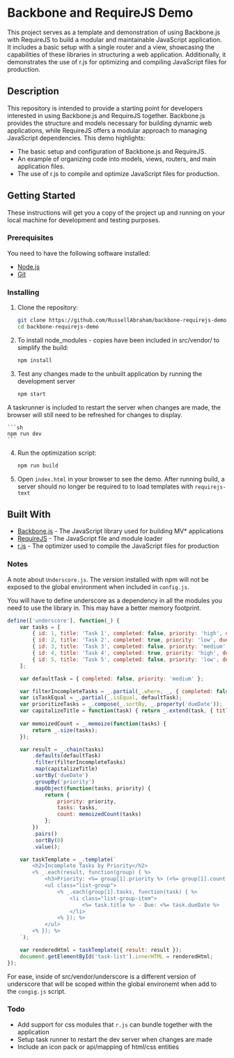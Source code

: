 # Backbone and RequireJS Demo

This project serves as a template and demonstration of using Backbone.js with RequireJS to build a modular and maintainable JavaScript application. It includes a basic setup with a single router and a view, showcasing the capabilities of these libraries in structuring a web application. Additionally, it demonstrates the use of r.js for optimizing and compiling JavaScript files for production.

## Description

This repository is intended to provide a starting point for developers interested in using Backbone.js and RequireJS together. Backbone.js provides the structure and models necessary for building dynamic web applications, while RequireJS offers a modular approach to managing JavaScript dependencies. This demo highlights:

- The basic setup and configuration of Backbone.js and RequireJS.
- An example of organizing code into models, views, routers, and main application files.
- The use of r.js to compile and optimize JavaScript files for production.

## Getting Started

These instructions will get you a copy of the project up and running on your local machine for development and testing purposes.

### Prerequisites

You need to have the following software installed:

- [Node.js](https://nodejs.org/)
- [Git](https://git-scm.com/)

### Installing

1. Clone the repository:

    ```sh
    git clone https://github.com/RussellAbraham/backbone-requirejs-demo.git
    cd backbone-requirejs-demo
    ```

2. To install node_modules - copies have been included in src/vendor/ to simplify the build:

    ```sh
    npm install
    ```

3. Test any changes made to the unbuilt application by running the development server

    ```sh
    npm start
    ```
A taskrunner is included to restart the server when changes are made, the browser will still need to be refreshed for changes to display.

    ```sh
    npm run dev
    ```

4. Run the optimization script:

    ```sh
    npm run build
    ```

5. Open `index.html` in your browser to see the demo. After running build, a server should no longer be required to to load templates with `requirejs-text`

## Built With

- [Backbone.js](https://backbonejs.org/) - The JavaScript library used for building MV* applications
- [RequireJS](https://requirejs.org/) - The JavaScript file and module loader
- [r.js](https://requirejs.org/docs/optimization.html) - The optimizer used to compile the JavaScript files for production

### Notes

A note about `Underscore.js`. The version installed with npm will not be exposed to the global environment when included in `config.js`. 

You will have to define underscore as a dependency in all the modules you need to use the library in. This may have a better memory footprint. 

```javascript
define(['underscore'], function(_) {
    var tasks = [
        { id: 1, title: 'Task 1', completed: false, priority: 'high', dueDate: '2024-06-25' },
        { id: 2, title: 'Task 2', completed: true, priority: 'low', dueDate: '2024-06-20' },
        { id: 3, title: 'Task 3', completed: false, priority: 'medium', dueDate: '2024-06-22' },
        { id: 4, title: 'Task 4', completed: true, priority: 'high', dueDate: '2024-06-21' },
        { id: 5, title: 'Task 5', completed: false, priority: 'low', dueDate: '2024-06-23' }
    ];

    var defaultTask = { completed: false, priority: 'medium' };

    var filterIncompleteTasks = _.partial(_.where, _, { completed: false });
    var isTaskEqual = _.partial(_.isEqual, defaultTask);
    var prioritizeTasks = _.compose(_.sortBy, _.property('dueDate'));
    var capitalizeTitle = function(task) { return _.extend(task, { title: task.title.toUpperCase() }); };
    
    var memoizedCount = _.memoize(function(tasks) {
        return _.size(tasks);
    });

    var result = _.chain(tasks)
        .defaults(defaultTask)
        .filter(filterIncompleteTasks)
        .map(capitalizeTitle)
        .sortBy('dueDate')
        .groupBy('priority')
        .mapObject(function(tasks, priority) {
            return {
                priority: priority,
                tasks: tasks,
                count: memoizedCount(tasks)
            };
        })
        .pairs()
        .sortBy(0)
        .value();

    var taskTemplate = _.template(`
        <h2>Incomplete Tasks by Priority</h2>
        <% _.each(result, function(group) { %>
            <h3>Priority: <%= group[1].priority %> (<%= group[1].count %>)</h3>
            <ul class="list-group">
                <% _.each(group[1].tasks, function(task) { %>
                    <li class="list-group-item">
                        <%= task.title %> - Due: <%= task.dueDate %>
                    </li>
                <% }); %>
            </ul>
        <% }); %>
    `);

    var renderedHtml = taskTemplate({ result: result });
    document.getElementById('task-list').innerHTML = renderedHtml;
});
```
For ease, inside of src/vendor/underscore is a different version of underscore that will be scoped within the global environemt when add to the `congig.js` script. 

### Todo

- Add support for css modules that `r.js` can bundle together with the application
- Setup task runner to restart the dev server when changes are made
- Include an icon pack or api/mapping of html/css entities